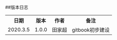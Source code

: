##版本日志

<table>
    <tr>
        <th>日期</th>
        <th>版本</th>
        <th>作者</th>
        <th>备注</th>
    </tr>
    <tr>
        <td>2020.3.5</td>
        <td>1.0.0</td>
        <td>田家超</td>
        <td>gitbook初步建设</td>
    </tr>
</table>
